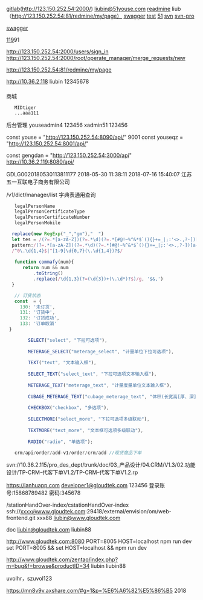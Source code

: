 [gitlab](http://10.36.2.115)(http://123.150.252.54:2000/) liubin@51youse.com
[readmine](http://10.36.2.115:81/redmine/) liub （http://123.150.252.54:81/redmine/my/page）
[swagger](http://10.36.2.114:8888/api/swagger/index.html#!/v1%2Forder/listAll)
[test](http://10.36.2.119:3000/buyerOrderPage)
[51](http://operate.51youse.com/)
[svn](svn://10.36.2.115/fr_dev_dept)
[svn-pro](svn://10.36.2.115/pro_des_dept/)

[swagger](http://10.36.2.115:9081/api/swagger/index.html#/)

[119](http://123.150.252.54:8000)91

http://123.150.252.54:2000/users/sign_in
http://123.150.252.54:2000/root/operate_manager/merge_requests/new

http://123.150.252.54:81/redmine/my/page

http://10.36.2.118 liubin 12345678 

#### 
>
商城
```
   MIDtiger
   ...aaa111
```
>
后台管理
youseadmin4           123456
xadmin51              123456


const youse = "http://123.150.252.54:8090/api/" 9001
const youseqz = "http://123.150.252.54:8001/api/"

const gengdan = "http://123.150.252.54:3000/api"
http://10.36.2.119:8080/api/


GDLG0020180530113811177	2018-05-30 11:38:11	2018-07-16 15:40:07	江苏五一互联电子商务有限公司


/v1/dict/manager/list
字典表通用查询

```js
   legalPersonName
   legalPersonCertificateType
   legalPersonCertificateNumber
   legalPersonMobile
```


```js 
  replace(new RegExp("_","gm"),"  ")
  let tes = /(?=.*[a-zA-Z])(?=.*\d)(?=.*[#@!~%^&*$`(){}+=_|;:'<>.,?-])[a-zA-Z\d#@!~%^&*$`(){}+=_|;:'<>.,?-]{8,16}/;
  pattern:/(?=.*[a-zA-Z])(?=.*\d)(?=.*[#@!~%^&*$`(){}+=_|;:'<>.,?-])[a-zA-Z\d#@!~%^&*$`(){}+=_|;:'<>.,?-]{8,16}/,message:'8-16位，必须包含符号、数字和字母'
  /^0\.\d{1,4}$|^[1-9]\d{0,7}(\.\d{1,4})?$/
  
   function commafy(num){
      return num && num
          .toString()
          .replace(/\d{1,3}(?=(\d{3})+(\.\d*)?$)/g, '$&,')
  }
``` 
```js
   // 订货状态
   const  = {
     130: '未订货',
     131: '订货中',
     132: '订货成功',
     133: '订单取消'
 }
```
```js
        SELECT("select", "下拉可选项"),
  
        METERAGE_SELECT("meterage_select", "计量单位下拉可选项"),
        
        TEXT("text", "文本输入框"),
        
        SELECT_TEXT("select_text", "下拉可选项文本输入框"),
        
        METERAGE_TEXT("meterage_text", "计量度量单位文本输入框"),
        
        CUBAGE_METERAGE_TEXT("cubage_meterage_text", "体积(长宽高[厚、深])计量度量单位文本输入框"),
        
        CHECKBOX("checkbox", "多选项"),
        
        SELECTMORE("select_more", "下拉可选项多级联动"),
        
        TEXTMORE("text_more", "文本框可选项多级联动"),
        
        RADIO("radio", "单选项");
```
```js
   crm/api/order/add-v1/order/crm/add //现货商品下单
```

svn://10.36.2.115/pro_des_dept/trunk/doc/03_产品设计/04.CRM/V1.3/02.功能设计/TP-CRM-代客下单V1.2/TP-CRM-代客下单V1.2.rp 


https://lanhuapp.com
developer1@gloudtek.com 123456
登录账号:15868789482 密码:345678


/stationHandOver-index/cstationHandOver-index
ssh://xxxx@www.gloudtek.com:29418/external/envision/om/web-frontend.git xxx88
liubin@www.gloudtek.com

doc
liubin@gloudtek.com liubin88

http://www.gloudtek.com:8080
PORT=8005 HOST=localhost  npm run dev
set PORT=8005 && set HOST=localhost && npm run dev

http://www.gloudtek.com/zentao/index.php?m=bug&f=browse&productID=34
liubin liubin88


uvolhr，szuvol123


https://mn8v9v.axshare.com/#g=1&p=%E6%A6%82%E5%86%B5 2018